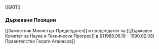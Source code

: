 [[БКП]]

### Държавни Позиции
[[Заместник Министър-Председател]] и председател на [[Държавен Комитет за Наука и Технически Прогрес]] в [[(1986.06.19 - 1990.02.08) Правителство Георги Атанасов]]